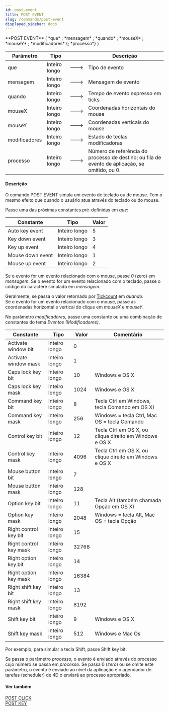 ```yaml
---
id: post-event
title: POST EVENT
slug: /commands/post-event
displayed_sidebar: docs
---
```


<!--REF #_command_.POST EVENT.Syntax-->**POST EVENT** ( *que* ; *mensagem* ; *quando* ; *mouseX* ; *mouseY* ; *modificadores* {; *processo*} )<!-- END REF-->
<!--REF #_command_.POST EVENT.Params-->
| Parâmetro | Tipo |  | Descrição |
| --- | --- | --- | --- |
| que | Inteiro longo | &#x1F852; | Tipo de evento |
| mensagem | Inteiro longo | &#x1F852; | Mensagem de evento |
| quando | Inteiro longo | &#x1F852; | Tempo de evento expresso em ticks |
| mouseX | Inteiro longo | &#x1F852; | Coordenadas horizontais do mouse |
| mouseY | Inteiro longo | &#x1F852; | Coordenadas verticais do mouse |
| modificadores | Inteiro longo | &#x1F852; | Estado de teclas modificadoras |
| processo | Inteiro longo | &#x1F852; | Número de referência do processo de destino; ou fila de evento de aplicação, se omitido, ou 0. |

<!-- END REF-->

#### Descrição 

<!--REF #_command_.POST EVENT.Summary-->O comando POST EVENT simula um evento de teclado ou de mouse.<!-- END REF--> Tem o mesmo efeito que quando o usuário atua através do teclado ou do mouse.  
  
Passe uma das próximas constantes pré-definidas em *que*:  
  
| Constante        | Tipo          | Valor |
| ---------------- | ------------- | ----- |
| Auto key event   | Inteiro longo | 5     |
| Key down event   | Inteiro longo | 3     |
| Key up event     | Inteiro longo | 4     |
| Mouse down event | Inteiro longo | 1     |
| Mouse up event   | Inteiro longo | 2     |

Se o evento for um evento relacionado com o mouse, passe *0* (zero) em *mensagem*. Se o evento for um evento relacionado com o teclado, passe o código do caractere simulado em *mensagem*.  
  
Geralmente, se passa o valor retornado por [Tickcount](tickcount.md) em *quando*.  
Se o evento for um evento relacionado com o mouse, passe as coordenadas horizontal e vertical do clique em *mouseX* e *mouseY*.  
  
No parâmetro *modificadores*, passe uma constante ou uma combinação de constantes do tema *Eventos (Modificadores)*.   

| Constante              | Tipo          | Valor | Comentário                                                           |
| ---------------------- | ------------- | ----- | -------------------------------------------------------------------- |
| Activate window bit    | Inteiro longo | 0     |                                                                      |
| Activate window mask   | Inteiro longo | 1     |                                                                      |
| Caps lock key bit      | Inteiro longo | 10    | Windows e OS X                                                       |
| Caps lock key mask     | Inteiro longo | 1024  | Windows e OS X                                                       |
| Command key bit        | Inteiro longo | 8     | Tecla Ctrl em Windows, tecla Comando em OS X)                        |
| Command key mask       | Inteiro longo | 256   | Windows = tecla Ctrl, Mac OS = tecla Comando                         |
| Control key bit        | Inteiro longo | 12    | Tecla Ctrl em OS X, ou clique direito em Windows e OS X<br/> |
| Control key mask       | Inteiro longo | 4096  | Tecla Ctrl em OS X, ou clique direito em Windows e OS X              |
| Mouse button bit       | Inteiro longo | 7     |                                                                      |
| Mouse button mask      | Inteiro longo | 128   |                                                                      |
| Option key bit         | Inteiro longo | 11    | Tecla Alt (também chamada Opção em OS X)                             |
| Option key mask        | Inteiro longo | 2048  | Windows = tecla Alt, Mac OS = tecla Opção                            |
| Right control key bit  | Inteiro longo | 15    |                                                                      |
| Right control key mask | Inteiro longo | 32768 |                                                                      |
| Right option key bit   | Inteiro longo | 14    |                                                                      |
| Right option key mask  | Inteiro longo | 16384 |                                                                      |
| Right shift key bit    | Inteiro longo | 13    |                                                                      |
| Right shift key mask   | Inteiro longo | 8192  |                                                                      |
| Shift key bit          | Inteiro longo | 9     | Windows e OS X                                                       |
| Shift key mask         | Inteiro longo | 512   | Windows e Mac Os                                                     |

Por exemplo, para simular a tecla Shift, passe Shift key bit.  
  
Se passa o parâmetro *processo,* o evento é enviado através do processo cujo número se passa em *processo*. Se passa 0 (*zero*) ou se omite este parâmetro, o evento é enviado ao nível da aplicação e o agendador de tarefas (scheduler) de 4D o enviará ao processo apropriado.  

#### Ver também 

[POST CLICK](post-click.md)  
[POST KEY](post-key.md)  